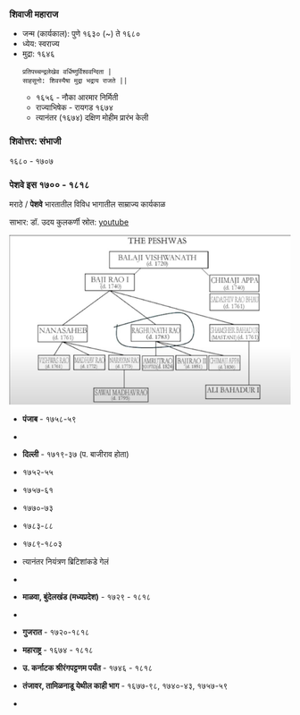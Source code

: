 
### शिवाजी महाराज
- जन्म (कार्यकाल): पुणे १६३० (~) ते १६८० 
- ध्येय: स्वराज्य
- मुद्रा: १६४६
  ```
  प्रतिपच्चन्द्रलेखेव वर्धिष्णुर्विश्ववन्दिता |
  साहसूनो: शिवस्यैषा मुद्रा भद्राय राजते ||
  ```
  - १६५६ - नौका आरमार निर्मिती
  - राज्याभिषेक - रायगड १६७४
  - त्यानंतर (१६७४) दक्षिण मोहीम प्रारंभ केली

 ### शिवोत्तर: संभाजी
 १६८० - १७०७ 

### पेशवे इस १७०० - १८१८

मराठे / **पेशवे** भारतातील विविध भागातील साम्राज्य कार्यकाळ 

साभार: डॉ. उदय कुलकर्णी स्रोत: [youtube](https://www.youtube.com/watch?v=gHCwplqaqAM)

![week days](./peshwa-f-tree.png)

- **पंजाब** - १७५८-५९
- 
- **दिल्ली** - १७१९-३७ (प. बाजीराव होता)
-   १७५२-५५
-   १७५७-६१
-   १७७०-७३
-   १७८३-८८
-   १७८९-१८०३
-   त्यानंतर नियंत्रण ब्रिटिशांकडे गेलं
-   
-   **माळवा, बुंदेलखंड (मध्यप्रदेश)** - १७२९ - १८१८
-   
-   **गुजरात** - १७२०-१८१८

-   **महाराष्ट्र** - १६७४ - १८१८

-   **उ. कर्नाटक श्रीरंगपट्टणम पर्यंत** - १७४६ - १८१८

-   **तंजावर, तामिळनाडू येथील काही भाग** - १६७७-९८, १७४०-४३, १७५७-५९
-   
